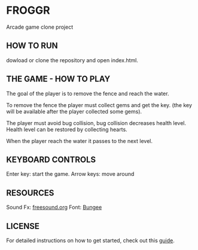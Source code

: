 FROGGR
=======
Arcade game clone project



HOW TO RUN
---------- 
dowload or clone the repository and open index.html.



THE GAME - HOW TO PLAY
-----------------------
The goal of the player is to remove the fence and reach the water.

To remove the fence the player must collect gems and get the key.
(the key will be available after the player collected some gems).

The player must avoid bug collision, bug collision decreases health level. Health level can be restored by collecting hearts.

When the player reach the water it passes to the next level.



KEYBOARD CONTROLS
--------
Enter key: start the game.
Arrow keys: move around



RESOURCES 
---------
Sound Fx: [freesound.org](https://freesound.org)
Font: [Bungee](https://fonts.google.com/specimen/Bungee)

LICENSE
-------

For detailed instructions on how to get started, check out this [guide](https://docs.google.com/document/d/1v01aScPjSWCCWQLIpFqvg3-vXLH2e8_SZQKC8jNO0Dc/pub?embedded=true).
